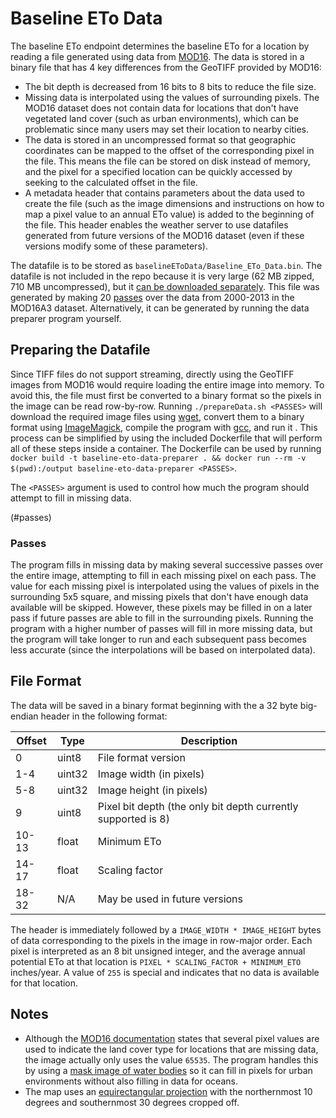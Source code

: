 # Baseline ETo Data

The baseline ETo endpoint determines the baseline ETo for a location by reading a file generated using data from [MOD16](https://www.ntsg.umt.edu/project/modis/mod16.php).
The data is stored in a binary file that has 4 key differences from the GeoTIFF provided by MOD16:
* The bit depth is decreased from 16 bits to 8 bits to reduce the file size.
* Missing data is interpolated using the values of surrounding pixels.
The MOD16 dataset does not contain data for locations that don't have vegetated land cover (such as urban environments), which can be problematic since many users may set their location to nearby cities.
* The data is stored in an uncompressed format so that geographic coordinates can be mapped to the offset of the corresponding pixel in the file.
This means the file can be stored on disk instead of memory, and the pixel for a specified location can be quickly accessed by seeking to the calculated offset in the file.
* A metadata header that contains parameters about the data used to create the file (such as the image dimensions and instructions on how to map a pixel value to an annual ETo value) is added to the beginning of the file. 
This header enables the weather server to use datafiles generated from future versions of the MOD16 dataset (even if these versions modify some of these parameters).

The datafile is to be stored as `baselineEToData/Baseline_ETo_Data.bin`.
The datafile is not included in the repo because it is very large (62 MB zipped, 710 MB uncompressed), but it [can be downloaded separately](http://www.mediafire.com/file/n7z32dbdvgyupk3/Baseline_ETo_Data.zip/file).
This file was generated by making 20 [passes](#passes) over the data from 2000-2013 in the MOD16A3 dataset.
Alternatively, it can be generated by running the data preparer program yourself.

## Preparing the Datafile

Since TIFF files do not support streaming, directly using the GeoTIFF images from MOD16 would require loading the entire image into memory.
To avoid this, the file must first be converted to a binary format so the pixels in the image can be read row-by-row.
Running `./prepareData.sh <PASSES>` will download the required image files using [wget](https://www.gnu.org/software/wget/), convert them to a binary format using [ImageMagick](https://imagemagick.org/index.php), compile the program with [gcc](https://gcc.gnu.org/), and run it .
This process can be simplified by using the included Dockerfile that will perform all of these steps inside a container.
The Dockerfile can be used by running `docker build -t baseline-eto-data-preparer . && docker run --rm -v $(pwd):/output baseline-eto-data-preparer <PASSES>`.

The `<PASSES>` argument is used to control how much the program should attempt to fill in missing data.

(#passes)
### Passes
The program fills in missing data by making several successive passes over the entire image, attempting to fill in each missing pixel on each pass.
The value for each missing pixel is interpolated using the values of pixels in the surrounding 5x5 square, and missing pixels that don't have enough data available will be skipped.
However, these pixels may be filled in on a later pass if future passes are able to fill in the surrounding pixels.
Running the program with a higher number of passes will fill in more missing data, but the program will take longer to run and each subsequent pass becomes less accurate (since the interpolations will be based on interpolated data).

## File Format

The data will be saved in a binary format beginning with the a 32 byte big-endian header in the following format:

| Offset | Type | Description |
| --- | --- | --- |
| 0 | uint8 | File format version |
| 1-4 | uint32 | Image width (in pixels) |
| 5-8 | uint32 | Image height (in pixels) |
| 9 | uint8 | Pixel bit depth (the only bit depth currently supported is 8) |
| 10-13 | float | Minimum ETo |
| 14-17 | float | Scaling factor |
| 18-32 | N/A | May be used in future versions |

The header is immediately followed by a `IMAGE_WIDTH * IMAGE_HEIGHT` bytes of data corresponding to the pixels in the image in row-major order.
Each pixel is interpreted as an 8 bit unsigned integer, and the average annual potential ETo at that location is `PIXEL * SCALING_FACTOR + MINIMUM_ETO` inches/year.
A value of `255` is special and indicates that no data is available for that location.

## Notes

* Although the [MOD16 documentation]((http://files.ntsg.umt.edu/data/NTSG_Products/MOD16/MOD16UsersGuide_V1.6_2018Aug.docx)) states that several pixel values are used to indicate the land cover type for locations that are missing data, the image actually only uses the value `65535`.
The program handles this by using a [mask image of water bodies](https://static1.squarespace.com/static/58586fa5ebbd1a60e7d76d3e/t/59394abb37c58179160775fa/1496926933082/Ocean_Mask.png) so it can fill in pixels for urban environments without also filling in data for oceans.
* The map uses an [equirectangular projection](https://en.wikipedia.org/wiki/Equirectangular_projection) with the northernmost 10 degrees and southernmost 30 degrees cropped off. 
